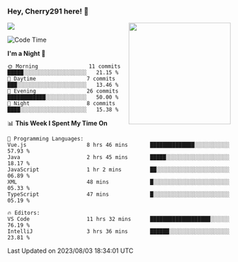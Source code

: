 ### Hey, Cherry291 here! 👋

![](https://metrics.lecoq.io/cherry291?template=classic&config.timezone=Asia%2FShanghai)
<img align='right' src="https://media.giphy.com/media/M9gbBd9nbDrOTu1Mqx/giphy.gif" width="230">
<!-- ![](https://github-readme-stats-ouuan.vercel.app/api?username=cherry291&theme=dark&show_icons=true) -->

<!--START_SECTION:waka-->
![Code Time](http://img.shields.io/badge/Code%20Time-99%20hrs%2035%20mins-blue)

**I'm a Night 🦉** 

```text
🌞 Morning                11 commits          █████░░░░░░░░░░░░░░░░░░░░   21.15 % 
🌆 Daytime                7 commits           ███░░░░░░░░░░░░░░░░░░░░░░   13.46 % 
🌃 Evening                26 commits          ████████████░░░░░░░░░░░░░   50.00 % 
🌙 Night                  8 commits           ████░░░░░░░░░░░░░░░░░░░░░   15.38 % 
```


📊 **This Week I Spent My Time On** 

```text
💬 Programming Languages: 
Vue.js                   8 hrs 46 mins       ██████████████░░░░░░░░░░░   57.93 % 
Java                     2 hrs 45 mins       █████░░░░░░░░░░░░░░░░░░░░   18.17 % 
JavaScript               1 hr 2 mins         ██░░░░░░░░░░░░░░░░░░░░░░░   06.89 % 
XML                      48 mins             █░░░░░░░░░░░░░░░░░░░░░░░░   05.33 % 
TypeScript               47 mins             █░░░░░░░░░░░░░░░░░░░░░░░░   05.19 % 

🔥 Editors: 
VS Code                  11 hrs 32 mins      ███████████████████░░░░░░   76.19 % 
IntelliJ                 3 hrs 36 mins       ██████░░░░░░░░░░░░░░░░░░░   23.81 % 
```


 Last Updated on 2023/08/03 18:34:01 UTC
<!--END_SECTION:waka-->

<!--
**Cherry291/cherry291** is a ✨ _special_ ✨ repository because its `README.md` (this file) appears on your GitHub profile.

Here are some ideas to get you started:

- 🔭 I’m currently working on ...
- 🌱 I’m currently learning ...
- 👯 I’m looking to collaborate on ...
- 🤔 I’m looking for help with ...
- 💬 Ask me about ...
- 📫 How to reach me: ...
- 😄 Pronouns: ...
- ⚡ Fun fact: ...
-->
